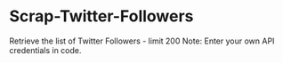 # Scrap-Twitter-Followers
Retrieve the list of Twitter Followers - limit 200
Note: Enter your own API credentials in code.
